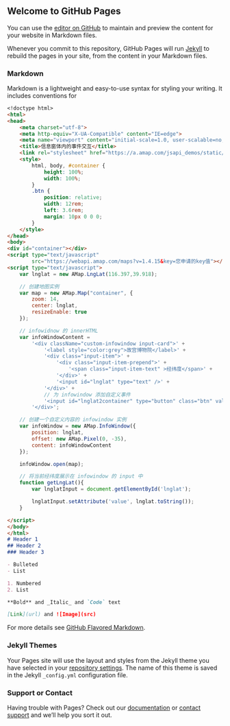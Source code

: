 ## Welcome to GitHub Pages

You can use the [editor on GitHub](https://github.com/magicsword00/fxjjmap/edit/master/index.md) to maintain and preview the content for your website in Markdown files.

Whenever you commit to this repository, GitHub Pages will run [Jekyll](https://jekyllrb.com/) to rebuild the pages in your site, from the content in your Markdown files.

### Markdown

Markdown is a lightweight and easy-to-use syntax for styling your writing. It includes conventions for

```markdown
<!doctype html>
<html>
<head>
    <meta charset="utf-8">
    <meta http-equiv="X-UA-Compatible" content="IE=edge">
    <meta name="viewport" content="initial-scale=1.0, user-scalable=no, width=device-width">
    <title>信息窗体内的事件交互</title>
    <link rel="stylesheet" href="https://a.amap.com/jsapi_demos/static/demo-center/css/demo-center.css"/>
    <style>
        html, body, #container {
            height: 100%;
            width: 100%;
        }
        .btn {
            position: relative;
            width: 12rem;
            left: 3.6rem;
            margin: 10px 0 0 0;
        }
    </style>
</head>
<body>
<div id="container"></div>
<script type="text/javascript"
        src="https://webapi.amap.com/maps?v=1.4.15&key=您申请的key值"></script>
<script type="text/javascript">
    var lnglat = new AMap.LngLat(116.397,39.918);

    // 创建地图实例
    var map = new AMap.Map("container", {
        zoom: 14,
        center: lnglat,
        resizeEnable: true
    });

    // infowidnow 的 innerHTML
    var infoWindowContent =
        '<div className="custom-infowindow input-card">' +
            '<label style="color:grey">故宫博物院</label>' +
            '<div class="input-item">' +
                '<div class="input-item-prepend">' +
                    '<span class="input-item-text" >经纬度</span>' +
                '</div>' +
                '<input id="lnglat" type="text" />' +
            '</div>' +
            // 为 infowindow 添加自定义事件
            '<input id="lnglat2container" type="button" class="btn" value="获取该位置经纬度" onclick="getLngLat()"/>' +
        '</div>';

    // 创建一个自定义内容的 infowindow 实例
    var infoWindow = new AMap.InfoWindow({
        position: lnglat,
        offset: new AMap.Pixel(0, -35),
        content: infoWindowContent
    });

    infoWindow.open(map);

    // 将当前经纬度展示在 infowindow 的 input 中
    function getLngLat(){
        var lnglatInput = document.getElementById('lnglat');

        lnglatInput.setAttribute('value', lnglat.toString());
    }

</script>
</body>
</html>
# Header 1
## Header 2
### Header 3

- Bulleted
- List

1. Numbered
2. List

**Bold** and _Italic_ and `Code` text

[Link](url) and ![Image](src)
```

For more details see [GitHub Flavored Markdown](https://guides.github.com/features/mastering-markdown/).

### Jekyll Themes

Your Pages site will use the layout and styles from the Jekyll theme you have selected in your [repository settings](https://github.com/magicsword00/fxjjmap/settings). The name of this theme is saved in the Jekyll `_config.yml` configuration file.

### Support or Contact

Having trouble with Pages? Check out our [documentation](https://help.github.com/categories/github-pages-basics/) or [contact support](https://github.com/contact) and we’ll help you sort it out.
